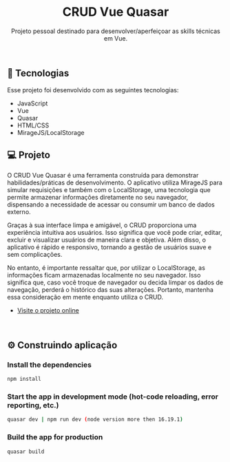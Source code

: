 <h1 align="center">CRUD Vue Quasar</h1>

<p align="center">
Projeto pessoal destinado para desenvolver/aperfeiçoar as skills técnicas em Vue.
</p>

<br>

## 🚀 Tecnologias

Esse projeto foi desenvolvido com as seguintes tecnologias:

- JavaScript
- Vue
- Quasar
- HTML/CSS
- MirageJS/LocalStorage

## 💻 Projeto

O CRUD Vue Quasar é uma ferramenta construída para demonstrar habilidades/práticas de desenvolvimento. O aplicativo utiliza MirageJS para simular requisições e também com o LocalStorage, uma tecnologia que permite armazenar informações diretamente no seu navegador, dispensando a necessidade de acessar ou consumir um banco de dados externo.

Graças à sua interface limpa e amigável, o CRUD proporciona uma experiência intuitiva aos usuários. Isso significa que você pode criar, editar, excluir e visualizar usuários de maneira clara e objetiva. Além disso, o aplicativo é rápido e responsivo, tornando a gestão de usuários suave e sem complicações.

No entanto, é importante ressaltar que, por utilizar o LocalStorage, as informações ficam armazenadas localmente no seu navegador. Isso significa que, caso você troque de navegador ou decida limpar os dados de navegação, perderá o histórico das suas alterações. Portanto, mantenha essa consideração em mente enquanto utiliza o CRUD.

- [Visite o projeto online](https://crud-vue-quasar.vercel.app/)

<br>

## ⚙ Construindo aplicação

### Install the dependencies
```bash
npm install
```

### Start the app in development mode (hot-code reloading, error reporting, etc.)
```bash
quasar dev | npm run dev (node version more then 16.19.1)
```

### Build the app for production
```bash
quasar build
```
